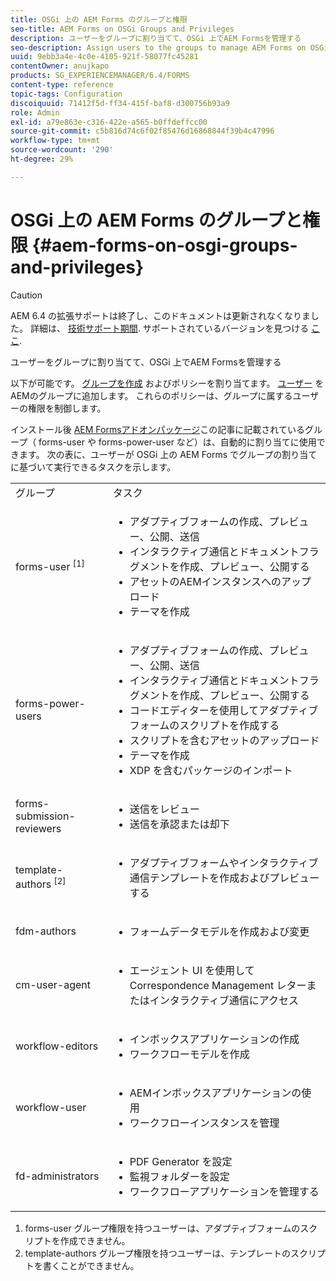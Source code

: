 ```yaml
---
title: OSGi 上の AEM Forms のグループと権限
seo-title: AEM Forms on OSGi Groups and Privileges
description: ユーザーをグループに割り当てて、OSGi 上でAEM Formsを管理する
seo-description: Assign users to the groups to manage AEM Forms on OSGi
uuid: 9ebb3a4e-4c0e-4105-921f-58077fc45281
contentOwner: anujkapo
products: SG_EXPERIENCEMANAGER/6.4/FORMS
content-type: reference
topic-tags: Configuration
discoiquuid: 71412f5d-ff34-415f-baf8-d300756b93a9
role: Admin
exl-id: a79e863e-c316-422e-a565-b0ffdeffcc00
source-git-commit: c5b816d74c6f02f85476d16868844f39b4c47996
workflow-type: tm+mt
source-wordcount: '290'
ht-degree: 29%

---
```


# OSGi 上の AEM Forms のグループと権限 {#aem-forms-on-osgi-groups-and-privileges}

>[!CAUTION]
>
>AEM 6.4 の拡張サポートは終了し、このドキュメントは更新されなくなりました。 詳細は、 [技術サポート期間](https://helpx.adobe.com/jp/support/programs/eol-matrix.html). サポートされているバージョンを見つける [ここ](https://experienceleague.adobe.com/docs/?lang=ja).

ユーザーをグループに割り当てて、OSGi 上でAEM Formsを管理する

以下が可能です。 [グループを作成](/help/sites-administering/user-group-ac-admin.md#group-administration) およびポリシーを割り当てます。 [ユーザー](/help/sites-administering/user-group-ac-admin.md#user-administration) をAEMのグループに追加します。 これらのポリシーは、グループに属するユーザーの権限を制御します。

インストール後 [AEM Formsアドオンパッケージ](/help/forms/using/installing-configuring-aem-forms-osgi.md)この記事に記載されているグループ（ forms-user や forms-power-user など）は、自動的に割り当てに使用できます。 次の表に、ユーザーが OSGi 上の AEM Forms でグループの割り当てに基づいて実行できるタスクを示します。

<table> 
 <tbody>
  <tr>
   <td>グループ</td> 
   <td>タスク</td> 
  </tr>
  <tr>
   <td>forms-user <sup>[1]</sup></td> 
   <td>
    <ul> 
     <li>アダプティブフォームの作成、プレビュー、公開、送信</li> 
     <li>インタラクティブ通信とドキュメントフラグメントを作成、プレビュー、公開する</li> 
     <li>アセットのAEMインスタンスへのアップロード</li> 
     <li>テーマを作成</li> 
    </ul> </td> 
  </tr>
  <tr>
   <td>forms-power-users</td> 
   <td>
    <ul> 
     <li>アダプティブフォームの作成、プレビュー、公開、送信</li> 
     <li>インタラクティブ通信とドキュメントフラグメントを作成、プレビュー、公開する</li> 
     <li>コードエディターを使用してアダプティブフォームのスクリプトを作成する</li> 
     <li>スクリプトを含むアセットのアップロード</li> 
     <li>テーマを作成</li> 
     <li>XDP を含むパッケージのインポート</li> 
    </ul> </td> 
  </tr>
  <tr>
   <td>forms-submission-reviewers</td> 
   <td>
    <ul> 
     <li>送信をレビュー</li> 
     <li>送信を承認または却下</li> 
    </ul> </td> 
  </tr>
  <tr>
   <td>template-authors <sup>[2]</sup></td> 
   <td>
    <ul> 
     <li>アダプティブフォームやインタラクティブ通信テンプレートを作成およびプレビューする</li> 
    </ul> </td> 
  </tr>
  <tr>
   <td><p>fdm-authors</p> </td> 
   <td>
    <ul> 
     <li>フォームデータモデルを作成および変更</li> 
    </ul> </td> 
  </tr>
  <tr>
   <td>cm-user-agent</td> 
   <td>
    <ul> 
     <li>エージェント UI を使用して Correspondence Management レターまたはインタラクティブ通信にアクセス</li> 
    </ul> </td> 
  </tr>
  <tr>
   <td><p>workflow-editors</p> </td> 
   <td>
    <ul> 
     <li>インボックスアプリケーションの作成</li> 
     <li>ワークフローモデルを作成</li> 
    </ul> </td> 
  </tr>
  <tr>
   <td>workflow-user</td> 
   <td>
    <ul> 
     <li>AEMインボックスアプリケーションの使用</li> 
     <li>ワークフローインスタンスを管理</li> 
    </ul> </td> 
  </tr>
  <tr>
   <td>fd-administrators</td> 
   <td>
    <ul> 
     <li>PDF Generator を設定</li> 
     <li>監視フォルダーを設定</li> 
     <li>ワークフローアプリケーションを管理する</li> 
    </ul> </td> 
  </tr>
 </tbody>
</table>

1. forms-user グループ権限を持つユーザーは、アダプティブフォームのスクリプトを作成できません。
1. template-authors グループ権限を持つユーザーは、テンプレートのスクリプトを書くことができません。
